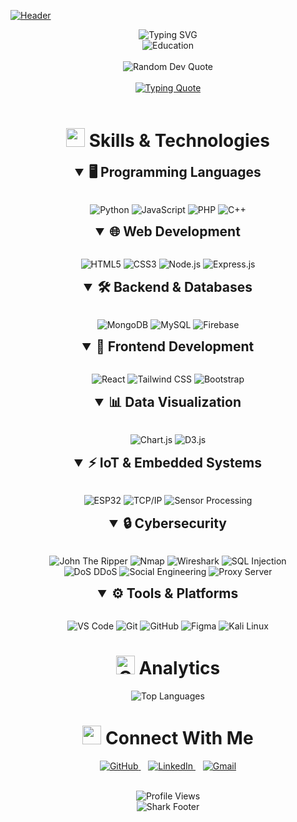 [![Header](https://capsule-render.vercel.app/api?type=waving&color=gradient&customColorList=6,11,20&height=180&section=header&text=Hey!%20I'm%20Dhruv%20Suthar&fontSize=42&fontColor=fff&animation=twinkling&fontAlignY=32&desc=Full%20Stack%20Developer%20|%20IoT%20Enthusiast%20|%20Cybersecurity%20Researcher&descAlignY=50&descAlign=50)]()

<div align="center">
  <img src="https://readme-typing-svg.herokuapp.com?font=Fira+Code&size=32&duration=3000&pause=1000&color=2D9EF7&center=true&vCenter=true&width=600&lines=Full+Stack+Developer+%F0%9F%92%BB;IoT+Enthusiast+%F0%9F%93%A1;Cybersecurity+Researcher+%F0%9F%94%92" alt="Typing SVG" />
</div>

<div align="center">
  <img src="https://img.shields.io/badge/🎓-Computer_Science_&_Engineering_Student-blue?style=for-the-badge&fontSize=100" alt="Education"/>
  <br><br>
  <img src="https://quotes-github-readme.vercel.app/api?type=horizontal&theme=radical" alt="Random Dev Quote"/>
</div>

<br>

<div align="center">
  <a href="https://git.io/typing-svg">
    <img src="https://readme-typing-svg.demolab.com?font=Fira+Code&weight=600&size=24&pause=1000&color=2D9EF7&center=true&vCenter=true&random=false&width=800&lines=Building+the+future+one+line+of+code+at+a+time+%F0%9F%9A%80;Exploring+the+endless+possibilities+of+technology+%F0%9F%8C%9F" alt="Typing Quote" />
  </a>
</div>

<br>

<h1 align="center">
  <img src="https://media2.giphy.com/media/QssGEmpkyEOhBCb7e1/giphy.gif?cid=ecf05e47a0n3gi1bfqntqmob8g9aid1oyj2wr3ds3mg700bl&rid=giphy.gif" width="30px" height="30px">
  Skills & Technologies
</h1>

<details open>
<summary align="center" style="font-size: 1.5em; font-weight: bold;">🖥 Programming Languages</summary>
<br>
<p align="center">
  <img src="https://img.shields.io/badge/Python-3776AB?style=for-the-badge&logo=python&logoColor=white&fontSize=100" alt="Python"/>
  <img src="https://img.shields.io/badge/JavaScript-F7DF1E?style=for-the-badge&logo=javascript&logoColor=black" alt="JavaScript"/>
  <img src="https://img.shields.io/badge/PHP-777BB4?style=for-the-badge&logo=php&logoColor=white" alt="PHP"/>
  <img src="https://img.shields.io/badge/C++-00599C?style=for-the-badge&logo=c%2B%2B&logoColor=white" alt="C++"/>
</p>
</details>

<details open>
<summary align="center" style="font-size: 1.5em; font-weight: bold;">🌐 Web Development</summary>
<br>
<p align="center">
  <img src="https://img.shields.io/badge/HTML5-E34F26?style=for-the-badge&logo=html5&logoColor=white" alt="HTML5"/>
  <img src="https://img.shields.io/badge/CSS3-1572B6?style=for-the-badge&logo=css3&logoColor=white" alt="CSS3"/>
  <img src="https://img.shields.io/badge/Node.js-43853D?style=for-the-badge&logo=node.js&logoColor=white" alt="Node.js"/>
  <img src="https://img.shields.io/badge/Express.js-404D59?style=for-the-badge" alt="Express.js"/>
</p>
</details>

<details open>
<summary align="center" style="font-size: 1.5em; font-weight: bold;">🛠️ Backend & Databases</summary>
<br>
<p align="center">
  <img src="https://img.shields.io/badge/MongoDB-4EA94B?style=for-the-badge&logo=mongodb&logoColor=white" alt="MongoDB"/>
  <img src="https://img.shields.io/badge/MySQL-00000F?style=for-the-badge&logo=mysql&logoColor=white" alt="MySQL"/>
  <img src="https://img.shields.io/badge/Firebase-039BE5?style=for-the-badge&logo=Firebase&logoColor=white" alt="Firebase"/>
</p>
</details>

<details open>
<summary align="center" style="font-size: 1.5em; font-weight: bold;">🎨 Frontend Development</summary>
<br>
<p align="center">
  <img src="https://img.shields.io/badge/React-20232A?style=for-the-badge&logo=react&logoColor=61DAFB" alt="React"/>
  <img src="https://img.shields.io/badge/Tailwind_CSS-38B2AC?style=for-the-badge&logo=tailwind-css&logoColor=white" alt="Tailwind CSS"/>
  <img src="https://img.shields.io/badge/Bootstrap-563D7C?style=for-the-badge&logo=bootstrap&logoColor=white" alt="Bootstrap"/>
</p>
</details>

<details open>
<summary align="center" style="font-size: 1.5em; font-weight: bold;">📊 Data Visualization</summary>
<br>
<p align="center">
  <img src="https://img.shields.io/badge/Chart.js-FF6384?style=for-the-badge&logo=chart.js&logoColor=white" alt="Chart.js"/>
  <img src="https://img.shields.io/badge/D3.js-F9A03C?style=for-the-badge&logo=d3.js&logoColor=white" alt="D3.js"/>
</p>
</details>

<details open>
<summary align="center" style="font-size: 1.5em; font-weight: bold;">⚡ IoT & Embedded Systems</summary>
<br>
<p align="center">
  <img src="https://img.shields.io/badge/ESP32-E7352C?style=for-the-badge&logo=espressif&logoColor=white" alt="ESP32"/>
  <img src="https://img.shields.io/badge/TCP%2FIP-007ACC?style=for-the-badge&logo=windows-terminal&logoColor=white" alt="TCP/IP"/>
  <img src="https://img.shields.io/badge/Sensor_Processing-00979D?style=for-the-badge&logo=arduino&logoColor=white" alt="Sensor Processing"/>
</p>
</details>

<details open>
<summary align="center" style="font-size: 1.5em; font-weight: bold;">🔒 Cybersecurity</summary>
<br>
<p align="center">
  <img src="https://img.shields.io/badge/John_The_Ripper-772953?style=for-the-badge&logo=windows-terminal&logoColor=white" alt="John The Ripper"/>
  <img src="https://img.shields.io/badge/Nmap-009FE3?style=for-the-badge&logo=windows-terminal&logoColor=white" alt="Nmap"/>
  <img src="https://img.shields.io/badge/Wireshark-1679A7?style=for-the-badge&logo=wireshark&logoColor=white" alt="Wireshark"/>
  <img src="https://img.shields.io/badge/SQL_Injection-FCC624?style=for-the-badge&logo=linux&logoColor=black" alt="SQL Injection"/>
  <br/>
  <img src="https://img.shields.io/badge/DoS_DDoS-000000?style=for-the-badge&logo=windows-terminal&logoColor=white" alt="DoS DDoS"/>
  <img src="https://img.shields.io/badge/Social_Engineering-FF6B6B?style=for-the-badge&logo=windows-terminal&logoColor=white" alt="Social Engineering"/>
  <img src="https://img.shields.io/badge/Proxy_Server-4A154B?style=for-the-badge&logo=windows-terminal&logoColor=white" alt="Proxy Server"/>
</p>
</details>

<details open>
<summary align="center" style="font-size: 1.5em; font-weight: bold;">⚙️ Tools & Platforms</summary>
<br>
<p align="center">
  <img src="https://img.shields.io/badge/VS_Code-007ACC?style=for-the-badge&logo=visual-studio-code&logoColor=white" alt="VS Code"/>
  <img src="https://img.shields.io/badge/Git-F05032?style=for-the-badge&logo=git&logoColor=white" alt="Git"/>
  <img src="https://img.shields.io/badge/GitHub-100000?style=for-the-badge&logo=github&logoColor=white" alt="GitHub"/>
  <img src="https://img.shields.io/badge/Figma-F24E1E?style=for-the-badge&logo=figma&logoColor=white" alt="Figma"/>
  <img src="https://img.shields.io/badge/Kali_Linux-557C94?style=for-the-badge&logo=kali-linux&logoColor=white" alt="Kali Linux"/>
</p>
</details>

<h1 align="center">
  <img src="https://media.giphy.com/media/W5eoZHPpUx9sapR0eu/giphy.gif" width="30px" height="30px" alt="Git"/>
  Analytics
</h1>

<p align="center">
  <img src="https://github-readme-stats-git-masterrstaa-rickstaa.vercel.app/api/top-langs/?username=beingdhruvv&layout=compact&langs_count=8&theme=radical&hide_border=true&card_width=500&title_color=2D9EF7&text_color=ffffff&bg_color=0D1117" alt="Top Languages"/>
</p>

<h1 align="center">
  <img src="https://media.giphy.com/media/LnQjpWaON8nhr21vNW/giphy.gif" width="30px" height="30px">
  Connect With Me
</h1>

<p align="center">
  <a href="https://github.com/beingdhruvv" target="_blank">
    <img src="https://img.shields.io/badge/GitHub-100000?style=for-the-badge&logo=github&logoColor=white" alt="GitHub"/>
  </a>
  &nbsp;&nbsp;
  <a href="https://linkedin.com/in/dhruv-suthar-496d" target="_blank">
    <img src="https://img.shields.io/badge/LinkedIn-0077B5?style=for-the-badge&logo=linkedin&logoColor=white" alt="LinkedIn"/>
  </a>
  &nbsp;&nbsp;
  <a href="mailto:dhruv.techx@gmail.com">
    <img src="https://img.shields.io/badge/Gmail-D14836?style=for-the-badge&logo=gmail&logoColor=white" alt="Gmail"/>
  </a>
</p>

<br>

<div align="center">
  <img src="https://komarev.com/ghpvc/?username=beingdhruvv&label=Profile%20Views&color=blueviolet&style=for-the-badge&fontSize=100" alt="Profile Views"/>
</div>

<div align="center">
  <img src="https://capsule-render.vercel.app/api?type=shark&height=30&section=footer" alt="Shark Footer"/>
</div> 
